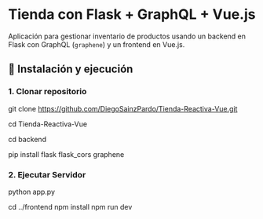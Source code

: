 # Tienda con Flask + GraphQL + Vue.js

Aplicación para gestionar inventario de productos usando un backend en Flask con GraphQL (`graphene`) y un frontend en Vue.js.

## 🔧 Instalación y ejecución

### 1. Clonar repositorio

git clone https://github.com/DiegoSainzPardo/Tienda-Reactiva-Vue.git

cd Tienda-Reactiva-Vue

cd backend

pip install flask flask_cors graphene

### 2. Ejecutar Servidor
python app.py

cd ../frontend
npm install
npm run dev
